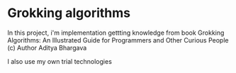 #  Grokking algorithms

  In this project, i'm implementation gettting knowledge from book 
Grokking Algorithms: An Illustrated Guide for Programmers and Other 
Curious People (c) Author Aditya Bhargava

  I also use my own trial technologies

